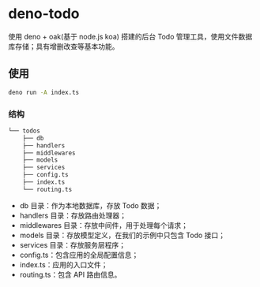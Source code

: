 # deno-todo

使用 deno + oak(基于 node.js koa) 搭建的后台 Todo 管理工具，使用文件数据库存储；具有增删改查等基本功能。

## 使用

```bash
deno run -A index.ts
```

### 结构

```bash
└── todos
    ├── db
    ├── handlers
    ├── middlewares
    ├── models
    ├── services
    ├── config.ts
    ├── index.ts
    └── routing.ts
```

- db 目录：作为本地数据库，存放 Todo 数据；
- handlers 目录：存放路由处理器；
- middlewares 目录：存放中间件，用于处理每个请求；
- models 目录：存放模型定义，在我们的示例中只包含 Todo 接口；
- services 目录：存放服务层程序；
- config.ts：包含应用的全局配置信息；
- index.ts：应用的入口文件；
- routing.ts：包含 API 路由信息。
